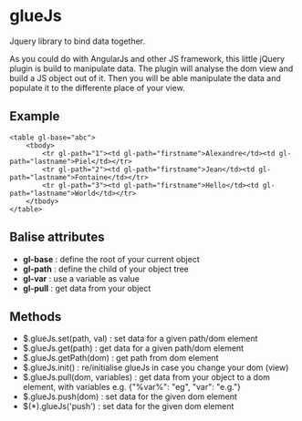 glueJs
======

Jquery library to bind data together.

As you could do with AngularJs and other JS framework, this little jQuery plugin is build to manipulate data. The plugin will analyse the dom view and build a JS object out of it. Then you will be able manipulate the data and populate it to the differente place of your view.

## Example

```
<table gl-base="abc">
	<tbody>
		<tr gl-path="1"><td gl-path="firstname">Alexandre</td><td gl-path="lastname">Piel</td></tr>
		<tr gl-path="2"><td gl-path="firstname">Jean</td><td gl-path="lastname">Fontaine</td></tr>
		<tr gl-path="3"><td gl-path="firstname">Hello</td><td gl-path="lastname">World</td></tr>
	</tbody>
</table>
```

## Balise attributes

- **gl-base** : define the root of your current object
- **gl-path** : define the child of your object tree
- **gl-var** : use a variable as value
- **gl-pull** : get data from your object
 
## Methods

- $.glueJs.set(path, val) : set data for a given path/dom element
- $.glueJs.get(path) : get data for a given path/dom element
- $.glueJs.getPath(dom) : get path from dom element
- $.glueJs.init() : re/initialise glueJs in case you change your dom (view)
- $.glueJs.pull(dom, variables) : get data from your object to a dom element, with variables e.g. {"%var%": "eg", "var": "e.g."}
- $.glueJs.push(dom) : set data for the given dom element
- $(*).glueJs('push') : set data for the given dom element
